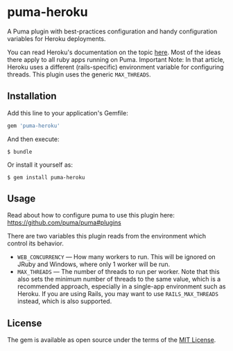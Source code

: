 # puma-heroku

A Puma plugin with best-practices configuration and handy configuration
variables for Heroku deployments.

You can read Heroku's documentation on the topic [here](https://devcenter.heroku.com/articles/deploying-rails-applications-with-the-puma-web-server). Most of the ideas there apply to all ruby apps running on Puma. Important Note: In that article, Heroku uses a different (rails-specific) environment variable for configuring threads. This plugin uses the generic `MAX_THREADS`.

## Installation

Add this line to your application's Gemfile:

```ruby
gem 'puma-heroku'
```

And then execute:

    $ bundle

Or install it yourself as:

    $ gem install puma-heroku


## Usage

Read about how to configure puma to use this plugin here: https://github.com/puma/puma#plugins

There are two variables this plugin reads from the environment which control its behavior.

* `WEB_CONCURRENCY` — How many workers to run. This will be ignored on JRuby and Windows, where only 1 worker will be run.
* `MAX_THREADS` — The number of threads to run per worker. Note that this also sets the minimum number of threads to the same value, which is a recommended approach, especially in a single-app environment such as Heroku. If you are using Rails, you may want to use `RAILS_MAX_THREADS` instead, which is also supported.

## License

The gem is available as open source under the terms of the [MIT License](http://opensource.org/licenses/MIT).
